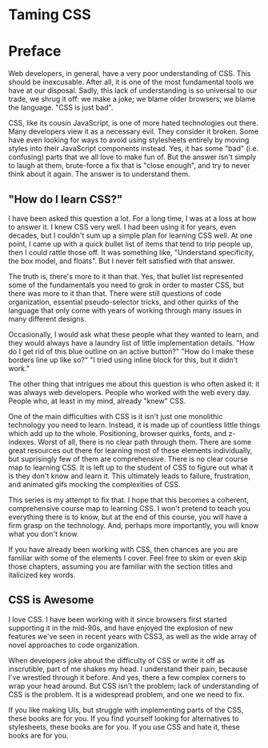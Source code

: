 # Taming CSS

# Preface

Web developers, in general, have a very poor understanding of CSS.  This should be inexcusable.  After all, it is one of the most fundamental tools we have at our disposal.  Sadly, this lack of understanding is so universal to our trade, we shrug it off: we make a joke; we blame older browsers; we blame the language.  "CSS is just bad".

CSS, like its cousin JavaScript, is one of more hated technologies out there.  Many developers view it as a necessary evil.  They consider it broken.  Some have even looking for ways to avoid using stylesheets entirely by moving styles into their JavaScript components instead.  Yes, it has some "bad" (i.e. confusing) parts that we all love to make fun of.  But the answer isn't simply to laugh at them, brute-force a fix that is "close enough", and try to never think about it again.  The answer is to understand them.

## "How do I learn CSS?"

I have been asked this question a lot.  For a long time, I was at a loss at how to answer it.  I knew CSS very well.  I had been using it for years, even decades, but I couldn't sum up a simple plan for learning CSS well.  At one point, I came up with a quick bullet list of items that tend to trip people up, then I could rattle those off.  It was something like, "Understand specificity, the box model, and floats".  But I never felt satisfied with that answer.

The truth is, there's more to it than that.  Yes, that bullet list represented some of the fundamentals you need to grok in order to master CSS, but there was more to it than that.  There were still questions of code organization, essential pseudo-selector tricks, and other quirks of the language that only come with years of working through many issues in many different designs.

Occasionally, I would ask what these people what they wanted to learn, and they would always have a laundry list of little implementation details.  "How do I get rid of this blue outline on an active button?"  "How do I make these borders line up like so?"  "I tried using inline block for this, but it didn't work."

The other thing that intrigues me about this question is who often asked it: it was always web developers.  People who worked with the web every day.  People who, at least in my mind, already "knew" CSS.

One of the main difficulties with CSS is it isn't just one monolithic technology you need to learn.  Instead, it is made up of countless little things which add up to the whole.  Positioning, browser quirks, fonts, and z-indexes.  Worst of all, there is no clear path through them.  There are some great resources out there for learning most of these elements individually, but suprisingly few of them are comprehensive.  There is no clear course map to learning CSS.  It is left up to the student of CSS to figure out what it is they don't know and learn it.  This ultimately leads to failure, frustration, and animated gifs mocking the complexities of CSS.

This series is my attempt to fix that.  I hope that this becomes a coherent, comprehensive course map to learning CSS.  I won't pretend to teach you everything there is to know, but at the end of this course, you will have a firm grasp on the technology.  And, perhaps more importantly, you will know what you don't know.

If you have already been working with CSS, then chances are you are familiar with some of the elements I cover.  Feel free to skim or even skip those chapters, assuming you are familiar with the section titles and italicized key words.

## CSS is Awesome

I love CSS.  I have been working with it since browsers first started supporting it in the mid-90s, and have enjoyed the explosion of new features we've seen in recent years with CSS3, as well as the wide array of novel approaches to code organization.

When developers joke about the difficulty of CSS or write it off as inscrutible, part of me shakes my head.  I understand their pain, because I've wrestled through it before.  And yes, there a few complex corners to wrap your head around.  But CSS isn't the problem; lack of understanding of CSS is the problem.  It is a widespread problem, and one we need to fix.

If you like making UIs, but struggle with implementing parts of the CSS, these books are for you.  If you find yourself looking for alternatives to stylesheets, these books are for you.  If you use CSS and hate it, these books are for you.
